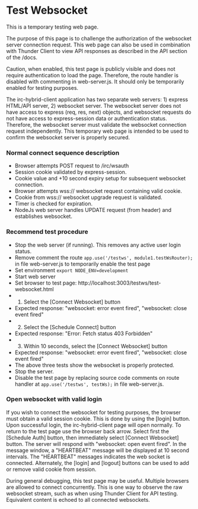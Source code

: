 # Test Websocket

This is a temporary testing web page.

The purpose of this page is to challenge the authorization
of the websocket server connection request. This web page can also
be used in combination with Thunder Client to view API responses as described
in the API section of the /docs.

Caution, when enabled, this test page is publicly visible and does not require
authentication to load the page. Therefore, the route handler
is disabled with commenting in web-server.js. It should only
be temporarily enabled for testing purposes.

The irc-hybrid-client application has two separate web servers: 1) express HTML/API server, 2) websocket server.
The websocket server does not have access to express (req, res, next) objects,
and websocket requests do not have access to express-session data or authentication status.
Therefore, the websocket server must validate the websocket connection request independently.
This temporary web page is intended to be used to confirm the websocket server is properly secured.

### Normal connect sequence description

* Browser attempts POST request to /irc/wsauth
* Session cookie validated by express-session.
* Cookie value and +10 second expiry setup for subsequent websocket connection.
* Browser attempts wss:// websocket request containing valid cookie.
* Cookie from wss:// websocket upgrade request is validated.
* Timer is checked for expiration.
* NodeJs web server handles UPDATE request (from header) and establishes websocket.

### Recommend test procedure

* Stop the web server (if running). This removes any active user login status.
* Remove comment the route `app.use('/testws', module1.testWsRouter);` in file web-server.js to temporarily enable the test page
* Set environment `export NODE_ENV=development`
* Start web server
* Set browser to test page: http://localhost:3003/testws/test-websocket.html
* 1) Select the [Connect Websocket] button
* Expected response:  "websocket: error event fired", "websocket: close event fired"
* 2) Select the [Schedule Connect] button
* Expected response: "Error: Fetch status 403 Forbidden"
* 3) Within 10 seconds, select the [Connect Websocket] button
* Expected response:  "websocket: error event fired", "websocket: close event fired"
* The above three tests show the websocket is properly protected.
* Stop the server.
* Disable the test page by replacing source code comments on route handler at `app.use('/testws', testWs);` in file web-server.js.

### Open websocket with valid login

If you wish to connect the websocket for testing purposes, the browser must obtain a valid session
cookie. This is done by using the [login] button. Upon successful login,
the irc-hybrid-client page will open normally. To return to the test page use the browser back arrow.
Select first the [Schedule Auth] button, then immediately select [Connect Websocket] button.
The server will respond with "websocket: open event fired". In the message window, a "HEARTBEAT"
message will be displayed at 10 second intervals. The "HEARTBEAT" messages indicates the web socket is connected.
Alternately, the [login] and [logout] buttons can be used to add or remove valid cookie from session.

During general debugging, this test page may be useful. Multiple browsers are allowed to connect concurrently.
This is one way to observe the raw websocket stream, such as when using Thunder Client for API testing.
Equivalent content is echoed to all connected websockets.
